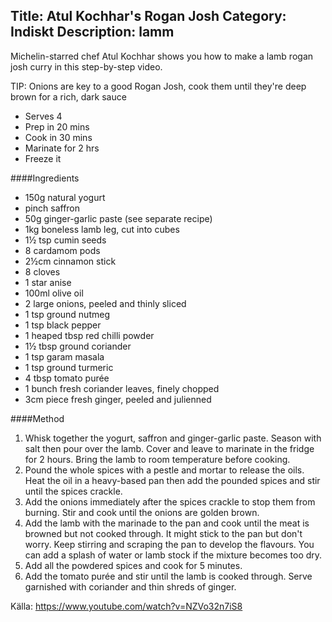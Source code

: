 Title: Atul Kochhar's Rogan Josh
Category: Indiskt
Description: lamm
---

Michelin-starred chef Atul Kochhar shows you how to make a lamb rogan josh curry in this step-by-step video.

TIP: Onions are key to a good Rogan Josh, cook them until they're deep brown for a rich, dark sauce

* Serves 4
* Prep in 20 mins 
* Cook in 30 mins 
* Marinate for 2 hrs
* Freeze it

####Ingredients

* 150g natural yogurt 
* pinch saffron
* 50g ginger-garlic paste (see separate recipe) 
* 1kg boneless lamb leg, cut into cubes
* 1½ tsp cumin seeds 
* 8 cardamom pods
* 2½cm cinnamon stick 
* 8 cloves 
* 1 star anise
* 100ml olive oil 
* 2 large onions, peeled and thinly sliced 
* 1 tsp ground nutmeg 
* 1 tsp black pepper
* 1 heaped tbsp red chilli powder 
* 1½ tbsp ground coriander
* 1 tsp garam masala
* 1 tsp ground turmeric
* 4 tbsp tomato purée 
* 1 bunch fresh coriander leaves, finely chopped 
* 3cm piece fresh ginger, peeled and julienned

####Method

1. Whisk together the yogurt, saffron and ginger-garlic paste. Season with salt then pour over the lamb. Cover and leave to marinate in the fridge for 2 hours. Bring the lamb to room temperature before cooking. 
2. Pound the whole spices with a pestle and mortar to release the oils. Heat the oil in a heavy-based pan then add the pounded spices and stir until the spices crackle. 
3. Add the onions immediately after the spices crackle to stop them from burning. Stir and cook until the onions are golden brown. 
4. Add the lamb with the marinade to the pan and cook until the meat is browned but not cooked through. It might stick to the pan but don't worry. Keep stirring and scraping the pan to develop the flavours. You can add a splash of water or lamb stock if the mixture becomes too dry.
5. Add all the powdered spices and cook for 5 minutes. 
6. Add the tomato purée and stir until the lamb is cooked through. Serve garnished with coriander and thin shreds of ginger. 

Källa: <https://www.youtube.com/watch?v=NZVo32n7iS8>
